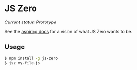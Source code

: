 # JS Zero

*Current status: Prototype*

See the [aspiring docs](https://github.com/js-zero/docs) for a vision of what JS Zero wants to be.

## Usage

```bash
$ npm install -g js-zero
$ jsz my-file.js
```
